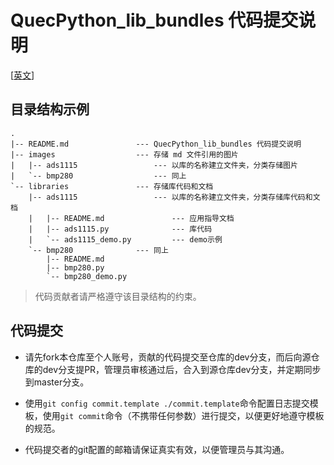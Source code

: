 # QuecPython_lib_bundles 代码提交说明

[[英文](./README.md)]

## 目录结构示例

```
.
|-- README.md               --- QuecPython_lib_bundles 代码提交说明
|-- images                  --- 存储 md 文件引用的图片
|   |-- ads1115                 --- 以库的名称建立文件夹，分类存储图片
|   `-- bmp280                  --- 同上
`-- libraries               --- 存储库代码和文档
    |-- ads1115                 --- 以库的名称建立文件夹，分类存储库代码和文档
    |   |-- README.md               --- 应用指导文档
    |   |-- ads1115.py              --- 库代码
    |   `-- ads1115_demo.py         --- demo示例
    `-- bmp280              --- 同上
        |-- README.md
        |-- bmp280.py
        `-- bmp280_demo.py
```

> 代码贡献者请严格遵守该目录结构的约束。

## 代码提交

- 请先fork本仓库至个人账号，贡献的代码提交至仓库的dev分支，而后向源仓库的dev分支提PR，管理员审核通过后，合入到源仓库dev分支，并定期同步到master分支。

- 使用`git config commit.template ./commit.template`命令配置日志提交模板，使用`git commit`命令（不携带任何参数）进行提交，以便更好地遵守模板的规范。

- 代码提交者的git配置的邮箱请保证真实有效，以便管理员与其沟通。
